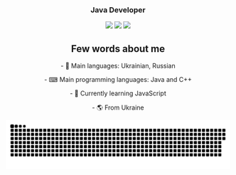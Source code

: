 <h3 align="center">Java Developer</h3>
<p align="center">
 <a href="https://www.youtube.com/channel/UCCjFnX25841SiCLXMmR079g"><img src="https://img.shields.io/badge/-YouTube-red?style=flat&logo=YouTube&logoColor=white"/></a>
 <a href="https://tlgg.ru/whitewhess"><img src="https://img.shields.io/badge/-Telegram-blue?style=flat&logo=Telegram&logoColor=white" /></a>
 <a href="https://pastebin.com/raw/aXquGKJ0"><img src="https://img.shields.io/badge/-Discord-lightgrey?style=flat&logo=Discord&logoColor=white" /></a>
 <br>
</p>

<h2 align="center"> Few words about me </h2>
<p align="center" color="#f00"> - 💬 Main languages: Ukrainian, Russian </p>
<p align="center"> - ⌨ Main programming languages: Java and C++ </p>
<p align="center"> - 🌱 Currently learning JavaScript </p>
<p align="center"> - 🌎 From Ukraine </p>
  
<p align="center">
<img width="600" src="github-snake.svg" alt="snake"/>
</p>
